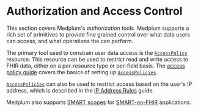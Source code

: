 # Authorization and Access Control

This section covers Medplum's _authorization_ tools. Medplum supports a rich set of primitives to provide fine grained control over what data users can access, and what operations the can perform.

The primary tool used to constrain user data access is the [`AccessPolicy`](/docs/api/fhir/medplum/accesspolicy) resource. This resource can be used to restrict read and write access to FHIR data, either on a per-resource type or per-field basis. The [access policy guide](/docs/access/access-policies) covers the basics of setting up   [`AccessPolicies`](/docs/api/fhir/medplum/accesspolicy).

[`AccessPolicies`](/docs/api/fhir/medplum/accesspolicy) can also be used to restrict access based on the user's IP address, which is described in the [IP Address Rules](/docs/access/ip-access-rules) guide. 

Medplum also supports [SMART scopes](/docs/access/smart-scopes) for [SMART-on-FHIR](https://docs.smarthealthit.org/) applications.
